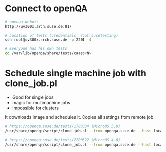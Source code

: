 # Connect to openQA

```bash
# openqa-webui:
http://uv300x.arch.suse.de:81/

# Location of tests (credentials: root:susetesting)
ssh root@uv300x.arch.suse.de -p 2201 -4

# Everyone has his own tests
cd /var/lib/openqa/share/tests/caasp<N>
```

# Schedule single machine job with clone_job.pl
 - Good for single jobs
 - magic for multimachine jobs
 - impossible for clusters
 
It downloads image and schedules it. Copies all settings from remote job.
```bash
# https://openqa.suse.de/tests/1783034 (MicroOS 3.0)
/usr/share/openqa/script/clone_job.pl --from openqa.suse.de --host localhost 1783034

# https://openqa.suse.de/tests/2200622 (MicroOS 4.0)
/usr/share/openqa/script/clone_job.pl --from openqa.suse.de --host localhost 2200622
```
